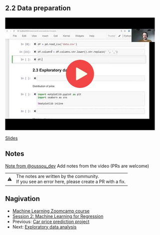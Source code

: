 
## 2.2 Data preparation

<a href="https://www.youtube.com/watch?v=Kd74oR4QWGM"><img src="images/thumbnail-2-02.jpg"></a>

[Slides](https://www.slideshare.net/AlexeyGrigorev/ml-zoomcamp-2-slides)


## Notes
[Note from @oussou_dev](https://i.ibb.co/HqDsbBw/02-data-preparation-md.png)
Add notes from the video (PRs are welcome)

<table>
   <tr>
      <td>⚠️</td>
      <td>
         The notes are written by the community. <br>
         If you see an error here, please create a PR with a fix.
      </td>
   </tr>
</table>

## Nagivation

* [Machine Learning Zoomcamp course](../)
* [Session 2: Machine Learning for Regression](./)
* Previous: [Car price prediction project](01-car-price-intro.md)
* Next: [Exploratory data analysis](03-eda.md)